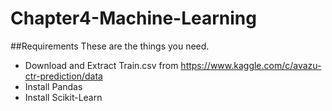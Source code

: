 # Chapter4-Machine-Learning
##Requirements 
These are the things you need.
- Download and Extract Train.csv from https://www.kaggle.com/c/avazu-ctr-prediction/data
- Install Pandas 
- Install Scikit-Learn
